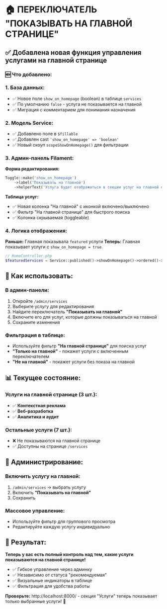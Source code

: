 # 🏠 ПЕРЕКЛЮЧАТЕЛЬ "ПОКАЗЫВАТЬ НА ГЛАВНОЙ СТРАНИЦЕ"

## ✅ **Добавлена новая функция управления услугами на главной странице**

### 🆕 **Что добавлено:**

### 1. **База данных:**
- ✅ Новое поле `show_on_homepage` (boolean) в таблице `services`
- ✅ По умолчанию `false` - услуга не показывается на главной
- ✅ Миграция с комментарием для понимания назначения

### 2. **Модель Service:**
- ✅ Добавлено поле в `$fillable`
- ✅ Добавлен cast `'show_on_homepage' => 'boolean'`
- ✅ Новый скоуп `scopeShowOnHomepage()` для фильтрации

### 3. **Админ-панель Filament:**

**Форма редактирования:**
```php
Toggle::make('show_on_homepage')
    ->label('Показывать на главной')
    ->helperText('Услуга будет отображаться в секции услуг на главной странице')
```

**Таблица услуг:**
- ✅ Новая колонка "На главной" с иконкой включено/выключено
- ✅ Фильтр "На главной странице" для быстрого поиска
- ✅ Колонка скрываемая (toggleable)

### 4. **Логика отображения:**
**Раньше:** Главная показывала `featured` услуги
**Теперь:** Главная показывает услуги с `show_on_homepage = true`

```php
// HomeController.php
$featuredServices = Service::published()->showOnHomepage()->ordered()->take(6)->get();
```

## 🎯 **Как использовать:**

### **В админ-панели:**
1. Откройте `/admin/services`
2. Выберите услугу для редактирования
3. Найдите переключатель **"Показывать на главной"**
4. Включите его для услуг, которые должны показываться на главной
5. Сохраните изменения

### **Фильтрация в таблице:**
- Используйте фильтр **"На главной странице"** для поиска услуг
- **"Только на главной"** - покажет услуги с включенным переключателем
- **"Не на главной"** - покажет услуги без показа на главной

## 📊 **Текущее состояние:**

### **Услуги на главной странице (3 шт.):**
- ✅ **Контекстная реклама**
- ✅ **Веб-разработка**
- ✅ **Аналитика и аудит**

### **Остальные услуги (7 шт.):**
- ❌ Не показываются на главной странице
- ✅ Доступны на странице `/services`

## 🔧 **Администрирование:**

### **Включить услугу на главной:**
1. `/admin/services` → выбрать услугу
2. Включить **"Показывать на главной"**
3. Сохранить

### **Массовое управление:**
- Используйте фильтр для группового просмотра
- Редактируйте каждую услугу индивидуально

## 🎉 **Результат:**

**Теперь у вас есть полный контроль над тем, какие услуги показываются на главной странице!**

- ✅ Гибкое управление через админку
- ✅ Независимо от статуса "рекомендуемая"
- ✅ Визуальные индикаторы в таблице
- ✅ Фильтрация для удобства работы

**Проверьте:** http://localhost:8000/ - секция "Услуги" теперь показывает только выбранные услуги! 🚀
